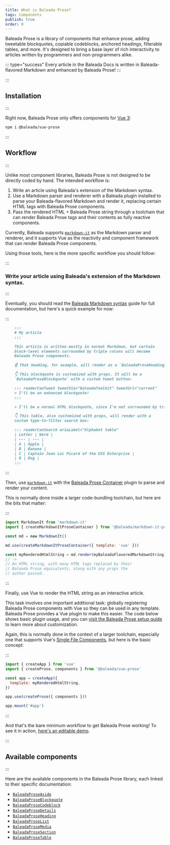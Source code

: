 ```yaml
---
title: What is Baleada Prose?
tags: Components
publish: true
order: 0
---
```


Baleada Prose is a library of components that enhance prose, adding tweetable blockquotes, copiable codeblocks, anchored headings, filterable tables, and more. It's designed to bring a base layer of rich interactivity to articles written by programmers and non-programmers alike.

::: type="success"
Every article in the Baleada Docs is written in Baleada-flavored Markdown and enhanced by Baleada Prose!
:::


:::
## Installation
:::

Right now, Baleada Prose only offers components for [Vue 3](https://v3.vuejs.org):

```bash
npm i @baleada/vue-prose
```


:::
## Workflow
:::

Unlike most component libraries, Baleada Prose is not designed to be directly coded by hand. The intended workflow is:
1. Write an article using Baleada's extension of the Markdown syntax.
2. Use a Markdown parser and renderer with a Baleada plugin installed to parse your Baleada-flavored Markdown and render it, replacing certain HTML tags with Baleada Prose components.
3. Pass the rendered HTML + Baleada Prose string through a toolchain that can render Baleada Prose tags and their contents as fully reactive components.

Currently, Baleada supports [`markdown-it`](https://markdown-it.github.io/) as the Markdown parser and renderer, and it supports Vue as the reactivity and component framework that can render Baleada Prose components.

Using those tools, here is the more specific workflow you should follow:


:::
### Write your article using Baleada's extension of the Markdown syntax.
:::

Eventually, you should read the [Baleada Markdown syntax](/docs/prose/markdown-syntax) guide for full documentation, but here's a quick example for now:

:::
```md
    :::
    # My article
    :::

    This article is written mostly in normal Markdown, but certain 
    block-level elements surrounded by triple colons will become
    Baleada Prose components.

    ☝️ That heading, for example, will render as a `BaleadaProseHeading`.

    👇 This blockquote is customized with props. It will be a
    `BaleadaProseBlockquote` with a custom tweet button:

    ::: readerCanTweet tweetVia="BaleadaToolkit" tweetUrl="current"
    > I'll be an enhanced blockquote!
    :::

    > I'll be a normal HTML blockquote, since I'm not surrounded by triple colons.

    👇 This table, also customized with props, will render with a
    custom type-to-filter search box:

    ::: readerCanSearch ariaLabel="Alphabet table"
    | Letter | Word |
    | --- | --- |
    | A | Apple |
    | B | Banana |
    | C | Captain Jean Luc Picard of the USS Enterprise |
    | D | Dog |
    :::
```
:::

Then, use [`markdown-it`](https://markdown-it.github.io/) with the [Baleada Prose Container](/docs/prose-container) plugin to parse and render your content.

This is normally done inside a larger code-bundling toolchain, but here are the bits that matter:

:::
```js
import MarkdownIt from 'markdown-it'
import { createMarkdownItProseContainer } from '@baleada/markdown-it-prose-container'

const md = new MarkdownIt()

md.use(createMarkdownItProseContainer({ template: 'vue' }))

const myRenderedHtmlString = md.render(myBaleadaFlavoredMarkdownString)
// ->
// An HTML string, with many HTML tags replaced by their
// Baleada Prose equivalents, along with any props the
// author passed.
```
:::

Finally, use Vue to render the HTML string as an interactive article.

This task involves one important additional task: globally registering Baleada Prose components with Vue so they can be used in any template. Baleada Prose provides a Vue plugin to make this easier. The code below shows basic plugin usage, and you can [visit the Baleada Prose setup guide](/docs/prose/setup) to learn more about customization.

Again, this is normally done in the context of a larger toolchain, especially one that supports Vue's [Single File Components](https://v3.vuejs.org/guide/single-file-component.html#introduction), but here is the basic concept:

:::
```js
import { createApp } from 'vue'
import { createProse, components } from '@baleada/vue-prose'

const app = createApp({
  template: myRenderedHtmlString,
})

app.use(createProse({ components }))

app.mount('#app')
```
:::

And that's the bare minimum workflow to get Baleada Prose working! To see it in action, [here's an editable demo](https://stackblitz.com/edit/baleada-vue-prose).



:::
## Available components
:::

Here are the available components in the Baleada Prose library, each linked to their specific documentation:
- [`BaleadaProseAside`](/docs/prose/components/aside)
- [`BaleadaProseBlockquote`](/docs/prose/components/blockquote)
- [`BaleadaProseCodeblock`](/docs/prose/components/codeblock)
- [`BaleadaProseDetails`](/docs/prose/components/details)
- [`BaleadaProseHeading`](/docs/prose/components/heading)
- [`BaleadaProseList`](/docs/prose/components/list)
- [`BaleadaProseMedia`](/docs/prose/components/media)
- [`BaleadaProseSection`](/docs/prose/components/section)
- [`BaleadaProseTable`](/docs/prose/components/table)
